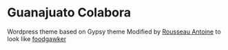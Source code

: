 # Guanajuato Colabora

Wordpress theme based on Gypsy theme Modified by [Rousseau Antoine](a.rousseau17@hotmail.fr) to look like [foodgawker](http://foodgawker.com/)
